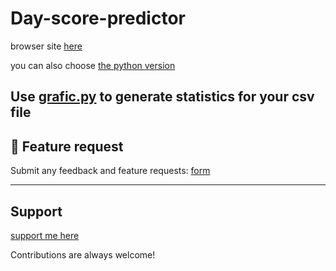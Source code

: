 # Day-score-predictor

browser site [here](https://heegarthur.github.io/Day-score-predictor/)

you can also choose [the python version](https://github.com/heegarthur/Day-score-predictor/blob/main/main_neural.py/)

Use [grafic.py](https://github.com/heegarthur/Day-score-predictor/blob/main/grafic.py) to generate statistics for your csv file
---

## 💬 Feature request
Submit any feedback and feature requests: 
[form](https://docs.google.com/forms/d/e/1FAIpQLSeEaSqr6L2pTQDarLO__wZtefVuemrhMb8RDdX6vQSWNEjZzQ/viewform?usp=header/)

---

## Support

[support me here](https://buymeacoffee.com/ivocreator)

Contributions are always welcome!
